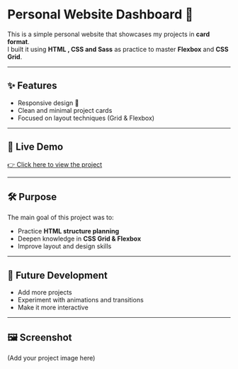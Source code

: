 # Personal Website Dashboard 💼

This is a simple personal website that showcases my projects in **card format**.  
I built it using **HTML , CSS and Sass** as practice to master **Flexbox** and **CSS Grid**.

---

## ✨ Features
- Responsive design 📱  
- Clean and minimal project cards  
- Focused on layout techniques (Grid & Flexbox)  

---

## 🚀 Live Demo
[👉 Click here to view the project](YOUR-LIVE-SERVER-LINK)

---

## 🛠️ Purpose
The main goal of this project was to:
- Practice **HTML structure planning**  
- Deepen knowledge in **CSS Grid & Flexbox**  
- Improve layout and design skills  

---

## 🔮 Future Development
- Add more projects  
- Experiment with animations and transitions  
- Make it more interactive  

---

## 🖼️ Screenshot
(Add your project image here)

